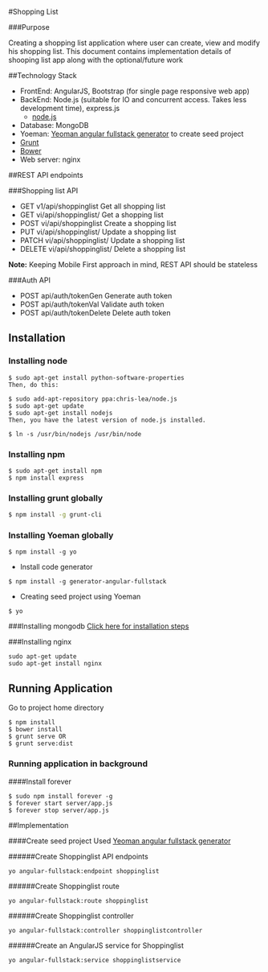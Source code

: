 #Shopping List


###Purpose

Creating a shopping list application where user can create, view and modify his shopping list.
This document contains implementation details of shooping list app along with the optional/future work


##Technology Stack
- FrontEnd: AngularJS, Bootstrap (for single page responsive web app)
- BackEnd: Node.js (suitable for IO and concurrent access. Takes less development time), express.js
    - [node.js](http://www.toptal.com/nodejs/why-the-hell-would-i-use-node-js)
- Database: MongoDB
- Yoeman: [Yeoman angular fullstack generator](https://github.com/DaftMonk/generator-angular-fullstack) to create seed project
- [Grunt](http://gruntjs.com/)
- [Bower](http://bower.io/)
- Web server: nginx


##REST API endpoints

###Shopping list API
- GET    v1/api/shoppinglist         Get all shopping list
- GET    vi/api/shoppinglist/<id>    Get a shopping list
- POST   vi/api/shoppinglist         Create a shopping list
- PUT    vi/api/shoppinglist/<id>    Update a shopping list
- PATCH  vi/api/shoppinglist/<id>    Update a shopping list
- DELETE vi/api/shoppinglist/<id>    Delete a shopping list

**Note:** Keeping Mobile First approach in mind, REST API should be stateless

###Auth API
- POST api/auth/tokenGen      Generate auth token
- POST api/auth/tokenVal      Validate auth token
- POST api/auth/tokenDelete   Delete auth token



## Installation

### Installing node

```
$ sudo apt-get install python-software-properties
Then, do this:

$ sudo add-apt-repository ppa:chris-lea/node.js
$ sudo apt-get update
$ sudo apt-get install nodejs
Then, you have the latest version of node.js installed.

$ ln -s /usr/bin/nodejs /usr/bin/node
```

### Installing npm
```
$ sudo apt-get install npm
$ npm install express
```

### Installing grunt globally

```bash
$ npm install -g grunt-cli
```

### Installing Yoeman globally

```
$ npm install -g yo

```
- Install code generator

```
$ npm install -g generator-angular-fullstack
```

- Creating seed project using Yoeman

```
$ yo
```

###Installing mongodb
[Click here for installation steps](https://www.digitalocean.com/community/tutorials/how-to-install-mongodb-on-ubuntu-12-04)


###Installing nginx
```
sudo apt-get update
sudo apt-get install nginx
```

## Running Application

Go to project home directory

```
$ npm install
$ bower install
$ grunt serve OR
$ grunt serve:dist
```
### Running application in background

####Install forever
```
$ sudo npm install forever -g
$ forever start server/app.js
$ forever stop server/app.js
```

##Implementation

####Create seed project
Used [Yeoman angular fullstack generator](https://github.com/DaftMonk/generator-angular-fullstack)

######Create Shoppinglist API endpoints
```
yo angular-fullstack:endpoint shoppinglist
```

######Create Shoppinglist route
```
yo angular-fullstack:route shoppinglist
```

######Create Shoppinglist controller
```
yo angular-fullstack:controller shoppinglistcontroller
```

######Create an AngularJS service for Shoppinglist
```
yo angular-fullstack:service shoppinglistservice
```



